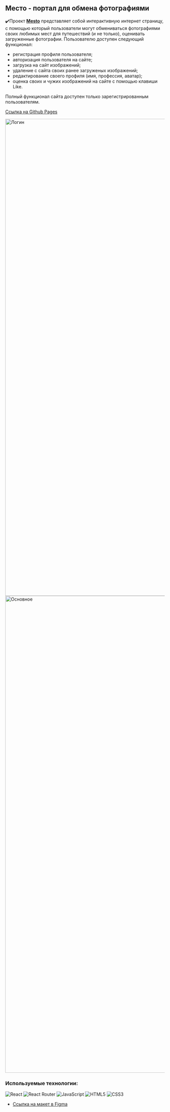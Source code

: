 ## Место - портал для обмена фотографиями

✔️Проект [**Mesto**](https://mikhailyandex.github.io/react-mesto-auth/) представляет собой интерактивную интернет страницу, с помощью который пользователи могут обмениваться фотографиями своих любимых мест для путешествий (и не только), оценивать загруженные фотографии. 
Пользователю доступен следующий функционал:
- регистрация профиля пользователя;
- авторизация пользователя на сайте;
- загрузка на сайт изображений;
- удаление с сайта своих ранее загруженых изображений;
- редактирование своего профиля (имя, профессия, аватар);
- оценка своих и чужих изображений на сайте с помощью клавиши Like.

Полный функционал сайта доступен только зарегистрированным пользователям.

[Ссылка на Github Pages](https://mikhailyandex.github.io/react-mesto-auth/)

<img width="1503" alt="Логин" src="https://user-images.githubusercontent.com/114576286/230060292-086a69ee-0910-4cd5-9d6c-2e25b0323fcb.png">

<img width="1503" alt="Основное" src="https://user-images.githubusercontent.com/114576286/230060301-78265316-1c72-4a4b-89af-22c813ad59fa.png">

### Используемые технологии:
![React](https://img.shields.io/badge/react-%2320232a.svg?style=for-the-badge&logo=react&logoColor=%2361DAFB)
![React Router](https://img.shields.io/badge/React_Router-CA4245?style=for-the-badge&logo=react-router&logoColor=white)
![JavaScript](https://img.shields.io/badge/javascript-%23323330.svg?style=for-the-badge&logo=javascript&logoColor=%23F7DF1E)
![HTML5](https://img.shields.io/badge/html5-%23E34F26.svg?style=for-the-badge&logo=html5&logoColor=white) 
![CSS3](https://img.shields.io/badge/css3-%231572B6.svg?style=for-the-badge&logo=css3&logoColor=white) 
 
* [Ссылка на макет в Figma](https://www.figma.com/file/5H3gsn5lIGPwzBPby9jAOo/JavaScript.-Sprint-12?node-id=0-1&t=A0DuF7agNYuCr5jN-0)